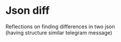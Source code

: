 #  Json diff

Reflections on finding differences in two json  
(having structure similar telegram message)
